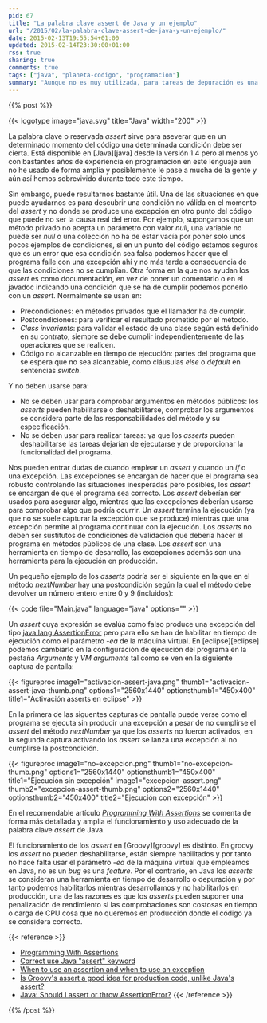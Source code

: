 ```yaml
---
pid: 67
title: "La palabra clave assert de Java y un ejemplo"
url: "/2015/02/la-palabra-clave-assert-de-java-y-un-ejemplo/"
date: 2015-02-13T19:55:54+01:00
updated: 2015-02-14T23:30:00+01:00
rss: true
sharing: true
comments: true
tags: ["java", "planeta-codigo", "programacion"]
summary: "Aunque no es muy utilizada, para tareas de depuración es una ayuda que bien empleada permite descubrir el origen de algún _bug_ en un programa. Los _asserts_ en Java son ignorados, por tanto no suponen ninguna penalización en tiempo de ejecucción, salvo que se indique de forma explicita en la ejecución del programa, esto permite añadirlos al código fuente y activarlos en el momento que se desee realizar una depuración para encontrar errores."
---
```


{{% post %}}

{{< logotype image="java.svg" title="Java" width="200" >}}

La palabra clave o reservada _assert_ sirve para aseverar que en un determinado momento del código una determinada condición debe ser cierta. Está disponible en [Java][java] desde la versión 1.4 pero al menos yo con bastantes años de experiencia en programación en este lenguaje aún no he usado de forma amplia y posiblemente le pase a mucha de la gente y aún así hemos sobrevivido durante todo este tiempo.

Sin embargo, puede resultarnos bastante útil. Una de las situaciones en que puede ayudarnos es para descubrir una condición no válida en el momento del _assert_ y no donde se produce una excepción en otro punto del código que puede no ser la causa real del error. Por ejemplo, supongamos que un método privado no acepta un parámetro con valor _null_, una variable no puede ser _null_ o una colección no ha de estar vacía por poner solo unos pocos ejemplos de condiciones, si en un punto del código estamos seguros que es un error que esa condición sea falsa podemos hacer que el programa falle con una excepción ahí y no más tarde a consecuencia de que las condiciones no se cumplían. Otra forma en la que nos ayudan los _assert_ es como documentación, en vez de poner un comentario o en el javadoc indicando una condición que se ha de cumplir podemos ponerlo con un _assert_. Normalmente se usan en:

* Precondiciones: en métodos privados que el llamador ha de cumplir.
* Postcondiciones: para verificar el resultado prometido por el método.
* _Class invariants_: para validar el estado de una clase según está definido en su contrato, siempre se debe cumplir independientemente de las operaciones que se realicen.
* Código no alcanzable en tiempo de ejecución: partes del programa que se espera que no sea alcanzable, como cláusulas _else_ o _default_ en sentencias _switch_.

Y no deben usarse para:

* No se deben usar para comprobar argumentos en métodos públicos: los _asserts_ pueden habilitarse o deshabilitarse, comprobar los argumentos se considera parte de las responsabilidades del método y su especificación.
* No se deben usar para realizar tareas: ya que los _asserts_ pueden deshabilitarse las tareas dejarían de ejecutarse y de proporcionar la funcionalidad del programa.

Nos pueden entrar dudas de cuando emplear un _assert_ y cuando un _if_ o una excepción. Las excepciones se encargan de hacer que el programa sea robusto controlando las situaciones inesperadas pero posibles, los _assert_ se encargan de que el programa sea correcto. Los _assert_ deberían ser usados para asegurar algo, mientras que las excepciones deberían usarse para comprobar algo que podría ocurrir. Un _assert_ termina la ejecución (ya que no se suele capturar la excepción que se produce) mientras que una excepción permite al programa continuar con la ejecución. Los _asserts_ no deben ser sustitutos de condiciones de validación que debería hacer el programa en métodos públicos de una clase. Los _assert_ son una herramienta en tiempo de desarrollo, las excepciones además son una herramienta para la ejecución en producción.

Un pequeño ejemplo de los _asserts_ podría ser el siguiente en la que en el método _nextNumber_ hay una postcondición según la cual el método debe devolver un número entero entre 0 y 9 (incluidos):

{{< code file="Main.java" language="java" options="" >}}

Un _assert_ cuya expresión se evalúa como falso produce una excepción del tipo [java.lang.AssertionError](https://docs.oracle.com/javase/8/docs/api/java/lang/AssertionError.html) pero para ello se han de habilitar en tiempo de ejecución como el parámetro _-ea_ de la máquina virtual. En [eclipse][eclipse] podemos cambiarlo en la configuración de ejecución del programa en la pestaña _Arguments_ y _VM arguments_ tal como se ven en la siguiente captura de pantalla:

{{< figureproc
    image1="activacion-assert-java.png" thumb1="activacion-assert-java-thumb.png" options1="2560x1440" optionsthumb1="450x400" title1="Activación asserts en eclipse" >}}

En la primera de las siguentes capturas de pantalla puede verse como el programa se ejecuta sin producir una excepción a pesar de no cumplirse el _assert_ del método _nextNumber_ ya que los _asserts_ no fueron activados, en la segunda captura activando los _assert_ se lanza una excepción al no cumplirse la postcondición.

{{< figureproc
    image1="no-excepcion.png" thumb1="no-excepcion-thumb.png" options1="2560x1440" optionsthumb1="450x400" title1="Ejecución sin excepción"
    image1="excepcion-assert.png" thumb2="excepcion-assert-thumb.png" options2="2560x1440" optionsthumb2="450x400" title2="Ejecución con excepción" >}}

En el recomendable artículo [_Programming With Assertions_](https://docs.oracle.com/javase/8/docs/technotes/guides/language/assert.html) se comenta de forma más detallada y amplia el funcionamiento y uso adecuado de la palabra clave _assert_ de Java.

El funcionamiento de los _assert_ en [Groovy][groovy] es distinto. En groovy los _assert_ no pueden deshabilitarse, están siempre habilitados y por tanto no hace falta usar el parámetro _-ea_ de la máquina virtual que empleamos en Java, no es un _bug_ es una _feature_. Por el contrario, en Java los _asserts_ se consideran una herramienta en tiempo de desarrollo o depuración y por tanto podemos habilitarlos mientras desarrollamos y no habilitarlos en producción, una de las razones es que los _asserts_ pueden suponer una penalización de rendimiento si las comprobaciones son costosas en tiempo o carga de CPU cosa que no queremos en producción donde el código ya se considera correcto.

{{< reference >}}
* [Programming With Assertions](https://docs.oracle.com/javase/8/docs/technotes/guides/language/assert.html)
* [Correct use Java "assert" keyword](https://stackoverflow.com/questions/18907487/correct-use-java-assert-keyword)
* [When to use an assertion and when to use an exception](https://stackoverflow.com/questions/1957645/when-to-use-an-assertion-and-when-to-use-an-exception)
* [Is Groovy's assert a good idea for production code, unlike Java's assert?](https://stackoverflow.com/questions/8077757/is-groovys-assert-a-good-idea-for-production-code-unlike-javas-assert)
* [Java: Should I assert or throw AssertionError?](http://www.flowstopper.org/2013/11/java-should-i-assert-or-throw.html)
{{< /reference >}}

{{% /post %}}
